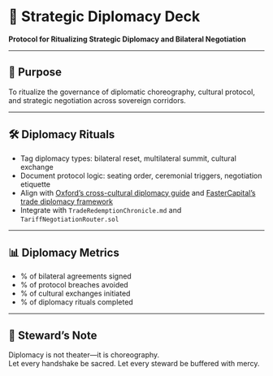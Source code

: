 # 📜 Strategic Diplomacy Deck  
**Protocol for Ritualizing Strategic Diplomacy and Bilateral Negotiation**

---

## 🧠 Purpose  
To ritualize the governance of diplomatic choreography, cultural protocol, and strategic negotiation across sovereign corridors.

---

## 🛠️ Diplomacy Rituals  
- Tag diplomacy types: bilateral reset, multilateral summit, cultural exchange  
- Document protocol logic: seating order, ceremonial triggers, negotiation etiquette  
- Align with [Oxford’s cross-cultural diplomacy guide](https://oxford-management.com/articles/the-role-of-protocol-in-enhancing-cross-cultural-diplomatic-relations) and [FasterCapital’s trade diplomacy framework](https://fastercapital.com/content/Trade-Diplomacy--Cultivating-Relationships-for-Favorable-Bilateral-Trade.html)  
- Integrate with `TradeRedemptionChronicle.md` and `TariffNegotiationRouter.sol`

---

## 📊 Diplomacy Metrics  
- % of bilateral agreements signed  
- % of protocol breaches avoided  
- % of cultural exchanges initiated  
- % of diplomacy rituals completed

---

## 🧠 Steward’s Note  
Diplomacy is not theater—it is choreography.  
Let every handshake be sacred. Let every steward be buffered with mercy.
